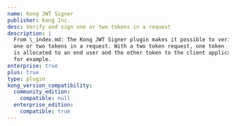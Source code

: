 ```yaml
---
name: Kong JWT Signer
publisher: Kong Inc.
desc: Verify and sign one or two tokens in a request
description: |
  From \_index.md: The Kong JWT Signer plugin makes it possible to verify, sign, or re-sign
  one or two tokens in a request. With a two token request, one token
  is allocated to an end user and the other token to the client application,
  for example.
enterprise: true
plus: true
type: plugin
kong_version_compatibility:
  community_edition:
    compatible: null
  enterprise_edition:
    compatible: true
---
```

